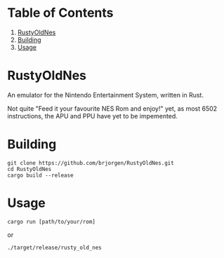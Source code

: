 
# Table of Contents

1.  [RustyOldNes](#org3ea6173)
2.  [Building](#org3102960)
3.  [Usage](#orgaaa200a)



<a id="org3ea6173"></a>

# RustyOldNes

An emulator for the Nintendo Entertainment System, written in Rust.

Not quite "Feed it your favourite NES Rom and enjoy!" yet, as most 6502
instructions, the APU and PPU have yet to be impemented.


<a id="org3102960"></a>

# Building

    git clone https://github.com/brjorgen/RustyOldNes.git
    cd RustyOldNes
    cargo build --release


<a id="orgaaa200a"></a>

# Usage

    cargo run [path/to/your/rom]

or

    ./target/release/rusty_old_nes

